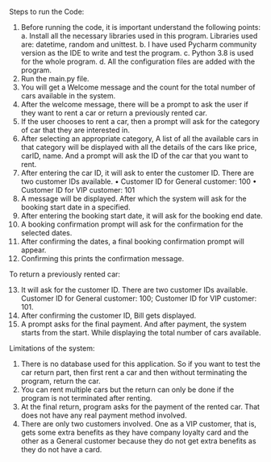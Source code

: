 
Steps to run the Code:

1.	 Before running the code, it is important understand the following points:
a.	Install all the necessary libraries used in this program. Libraries used are: datetime, random and unittest.
b.	I have used Pycharm community version as the IDE to write and test the program.
c.	Python 3.8 is used for the whole program.
d.	All the configuration files are added with the program.
2.	 Run the main.py file.
3.	 You will get a Welcome message and the count for the total number of cars available in the system.
4.	 After the welcome message, there will be a prompt to ask the user if they want to rent a car or return a previously rented car.
5.	 If the user chooses to rent a car, then a prompt will ask for the category of car that they are interested in.
6.	 After selecting an appropriate category, A list of all the available cars in that category will be displayed with all the details of the cars like price, carID, name. And a prompt will ask the ID of the car that you want to rent.
7.	 After entering the car ID, it will ask to enter the customer ID. There are two customer IDs available. 
•	Customer ID for General customer: 100
•	Customer ID for VIP customer: 101
8.	 A message will be displayed. After which the system will ask for the booking start date in a specified.
9.	 After entering the booking start date, it will ask for the booking end date.
10.	 A booking confirmation prompt will ask for the confirmation for the selected dates.
11.	 After confirming the dates, a final booking confirmation prompt will appear.
12.	 Confirming this prints the confirmation message.


To return a previously rented car:


13. It will ask for the customer ID. There are two customer IDs available. Customer ID for General customer: 100; Customer ID for VIP customer: 101.
14. After confirming the customer ID, Bill gets displayed. 
15. A prompt asks for the final payment. And after payment, the system starts from the start. While displaying the total number of cars available.



Limitations of the system:

1. There is no database used for this application. So if you want to test the car return part, then first rent a car and then without terminating the program, return the car. 
2. You can rent multiple cars but the return can only be done if the program is not terminated after renting.
3. At the final return, program asks for the payment of the rented car. That does not have any real payment method involved.
4. There are only two customers involved. One as a VIP customer, that is, gets some extra benefits as they have company loyalty card and the other as a General customer because they do not get extra benefits as they do not have a card.
